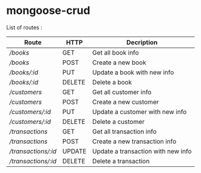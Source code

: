 # mongoose-crud


List of routes :

Route | HTTP | Decription
------|------|-----------
_/books_| GET | Get all book info
_/books_| POST | Create a new book
_/books/:id_ | PUT | Update a book with new info
_/books/:id_ | DELETE | Delete a book 
_/customers_ | GET | Get all customer info
_/customers_ | POST | Create a new customer
_/customers/:id_ | PUT | Update a customer with new info
_/customers/:id_ | DELETE | Delete a customer
_/transactions_ | GET | Get all transaction info
_/transactions_ | POST | Create a new transaction info
_/transactions/:id_ | UPDATE | Update a transaction with new info
_/transactions/:id_ | DELETE | Delete a transaction 
